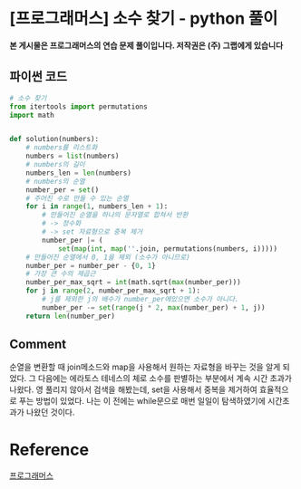 


# [프로그래머스] 소수 찾기 - python 풀이

**본 게시물은 프로그래머스의 연습 문제 풀이입니다. 저작권은 (주) 그랩에게 있습니다**

## 파이썬 코드

```python
# 소수 찾기
from itertools import permutations
import math


def solution(numbers):
    # numbers를 리스트화
    numbers = list(numbers)
    # numbers의 길이
    numbers_len = len(numbers)
    # numbers의 순열
    number_per = set()
    # 주어진 수로 만들 수 있는 순열
    for i in range(1, numbers_len + 1):
        # 만들어진 순열을 하나의 문자열로 합쳐서 반환
        # -> 정수화
        # -> set 자료형으로 중복 제거
        number_per |= (
            set(map(int, map(''.join, permutations(numbers, i)))))
    # 만들어진 순열에서 0, 1을 제외 (소수가 아니므로)
    number_per = number_per - {0, 1}
    # 가장 큰 수의 제곱근
    number_per_max_sqrt = int(math.sqrt(max(number_per)))
    for j in range(2, number_per_max_sqrt + 1):
        # j를 제외한 j의 배수가 number_per에있으면 소수가 아니다.
        number_per -= set(range(j * 2, max(number_per) + 1, j))
    return len(number_per)
```



## Comment

순열을 변환할 때 join메소드와 map을 사용해서 원하는 자료형을 바꾸는 것을 알게 되었다. 그 다음에는 에라토스 테네스의 체로 소수를 판별하는 부분에서 계속 시간 초과가 나왔다. 영 풀리지 않아서 검색을 해봤는데, set을 사용해서 중복을 제거하여 효율적으로 푸는 방법이 있었다. 나는 이 전에는 while문으로 매번 일일이 탐색하였기에 시간초과가 나왔던 것이다.

# Reference

[프로그래머스](https://programmers.co.kr)